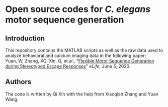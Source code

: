 Open source codes for <em>C. elegans</em> motor sequence generation
======================
Introduction
------------
This repository contains the MATLAB scripts as well as the raw data used to analyze behavioral and calcium imaging data in the following paper:<br/>
Yuan, W, Zhang, XQ, Xin, Q, et.al., "[Flexible Motor Sequence Generation during Stereotyped Escape Responses](https://elifesciences.org/articles/56942)" <em>eLife</em>, June 5, 2020.
 
Authors
-------
The code is written by Qi Xin with the help from Xiaoqian Zhang and Yuan Wang.

